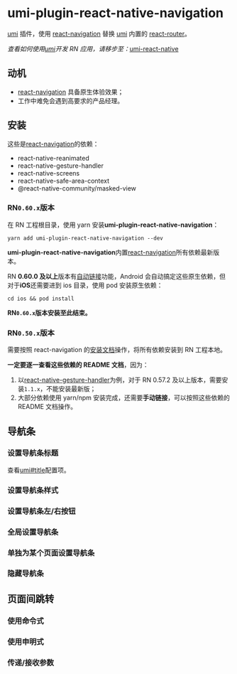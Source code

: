 # umi-plugin-react-native-navigation

[umi](https://umijs.org/) 插件，使用 [react-navigation](https://reactnavigation.org/) 替换 [umi](https://umijs.org/) 内置的 [react-router](https://reacttraining.com/react-router/)。

_查看如何使用[umi](https://umijs.org/)开发 RN 应用，请移步至：_<a href="https://github.com/xuyuanxiang/umi-react-native#readme" target="_blank">umi-react-native</a>

## 动机

- [react-navigation](https://reactnavigation.org/) 具备原生体验效果；
- 工作中难免会遇到高要求的产品经理。

## 安装

这些是[react-navigation](https://reactnavigation.org/)的依赖：

- react-native-reanimated
- react-native-gesture-handler
- react-native-screens
- react-native-safe-area-context
- @react-native-community/masked-view

### RN`0.60.x`版本

在 RN 工程根目录，使用 yarn 安装**umi-plugin-react-native-navigation**：

```npm
yarn add umi-plugin-react-native-navigation --dev
```

**umi-plugin-react-native-navigation**内置[react-navigation](https://reactnavigation.org/)所有依赖最新版本。

RN **0.60.0 及以上**版本有[自动链接](https://github.com/react-native-community/cli/blob/master/docs/autolinking.md)功能，Android 会自动搞定这些原生依赖，但对于**iOS**还需要进到 ios 目录，使用 pod 安装原生依赖：

```shell
cd ios && pod install
```

**RN`0.60.x`版本安装至此结束。**

### RN`0.50.x`版本

需要按照 react-navigation 的[安装文档](https://reactnavigation.org/docs/getting-started/#installation)操作，将所有依赖安装到 RN 工程本地。

**一定要逐一查看这些依赖的 README 文档**，因为：

1. 以[react-native-gesture-handler](https://github.com/software-mansion/react-native-gesture-handler#react-native-support)为例，对于 RN 0.57.2 及以上版本，需要安装`1.1.x`，不能安装最新版；
2. 大部分依赖使用 yarn/npm 安装完成，还需要**手动链接**，可以按照这些依赖的 README 文档操作。

## 导航条

### 设置导航条标题

查看[umi#title](https://umijs.org/config#title)配置项。

### 设置导航条样式

### 设置导航条左/右按钮

### 全局设置导航条

### 单独为某个页面设置导航条

### 隐藏导航条

## 页面间跳转

### 使用命令式

### 使用申明式

### 传递/接收参数
